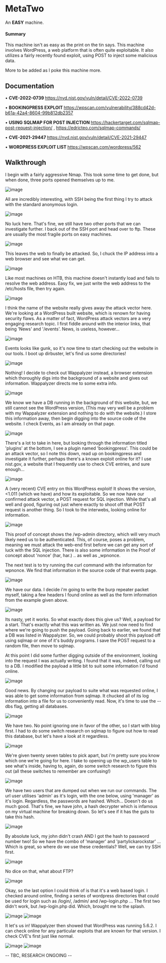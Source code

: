 <h1> MetaTwo </h1>

An <b>EASY</b> machine.

<h4>Summary</h4>

This machine isn't as easy as the print on the tin says. This machine involves WordPress, a web platform that is often quite exploitable. It also utilizes a fairly recently found exploit, using POST to inject some malicious data.

More to be added as I poke this machine more.


<h2> Documentation </h2>

• <b> CVE-2022-0739 </b> https://nvd.nist.gov/vuln/detail/CVE-2022-0739

• <b> BOOKINGPRESS EXPLOIT </b> https://wpscan.com/vulnerability/388cd42d-b61a-42a4-8604-99b812db2357

• <b> USING SQLMAP FOR POST INJECTION </b> https://hackertarget.com/sqlmap-post-request-injection/ , https://edricteo.com/sqlmap-commands/

• <b> CVE-2021-29447 </b> https://nvd.nist.gov/vuln/detail/CVE-2021-29447

• <b> WORDPRESS EXPLOIT LIST </b> https://wpscan.com/wordpress/562

<h2> Walkthrough </h2>

I begin with a fairly aggressive Nmap. This took some time to get done, but when done, three ports opened themselves up to me.

![image](https://user-images.githubusercontent.com/115663211/199806271-3f6008c5-5725-42b0-a86e-e401cc60c056.png)

All are incredibly interesting, with SSH being the first thing I try to attack with the standard anonymous login.

![image](https://user-images.githubusercontent.com/115663211/199806452-fa01f296-4595-492a-9def-3fac2fc9eea7.png)

No luck here. That's fine, we still have two other ports that we can investigate further. I back out of the SSH port and head over to ftp. These are usually the most fragile ports on easy machines.

![image](https://user-images.githubusercontent.com/115663211/199807614-665ff024-50ca-47bd-a284-b5b579309ebb.png)

This leaves the web to finally be attacked. So, I chuck the IP address into a web browser and see what we can get.

![image](https://user-images.githubusercontent.com/115663211/199807728-018626e7-db53-441a-a79a-5c07a1c1c2ac.png)

Like most machines on HTB, this machine doesn't instantly load and fails to resolve the web address. Easy fix, we just write the web address to the /etc/hosts file, then try again.

![image](https://user-images.githubusercontent.com/115663211/199807969-bf11b2b6-b016-44f3-be33-6143d9f9aa92.png)

I think the name of the website really gives away the attack vector here. We're looking at a WordPress built website, which is renown for having security flaws. As a matter of fact, WordPress attack vectors are a very engaging research topic. I first fiddle around with the interior links, that being 'News' and '/events'. News, is useless, however...

![image](https://user-images.githubusercontent.com/115663211/199808269-1775f896-4f2b-4001-9509-e7cc15273078.png)

Events looks like gunk, so it's now time to start checking out the website in our tools. I boot up dirbuster, let's find us some directories!

![image](https://user-images.githubusercontent.com/115663211/199809538-1307422e-b654-4af8-9359-742cc804ff4b.png)

Nothing! I decide to check out Wappalyzer instead, a browser extension which thoroughly digs into the background of a website and gives out information. Wappalyzer directs me to some extra info.

![image](https://user-images.githubusercontent.com/115663211/199809740-6eae902b-3572-4c43-b196-a99f2ab876bf.png)

We know we have a DB running in the background of this website, but, we still cannot see the WordPress version, (This may very well be a problem with my Wappalyzer extension and nothing to do with the website.) I store this information away, then begin digging into the source code of the website. I check Events, as I am already on that page.

![image](https://user-images.githubusercontent.com/115663211/199810276-ae26b043-dda1-4ed1-abcb-f36dc392acdb.png)

There's a lot to take in here, but looking through the information titled 'plugins' at the bottom, I see a plugin named 'bookingpress'. This could be an attack vector, so I note this down, read up on bookingpress and investigate it further, perhaps there's a known exploit online for it? I use nist.gov, a website that I frequently use to check CVE entries, and sure enough...

![image](https://user-images.githubusercontent.com/115663211/199811025-8493a74b-ab67-4d3e-b4d3-d13b1e43fc8b.png)

A (very recent) CVE entry on this WordPress exploit! It shows the version, <1.011 (which we have) and how its exploitable. So we now have our confirmed attack vector, a POST request for SQL injection. While that's all well and good, figuring out just where exactly to shoot off that POST request is another thing. So I took to the interwebs, looking online for information.

![image](https://user-images.githubusercontent.com/115663211/199812493-7111a99d-837c-422d-a5c4-0ead50b2f6b5.png)

This proof of concept shows the /wp-admin directory, which will very much likely need us to be authenticated. This, of course, poses a problem, meaning we must attack the web-end first before we can get any sort of luck with the SQL injection. There is also some information in the Proof of concept about 'nonce' (har, har.) .. as well as _wpnonce.

The next test is to try running the curl command with the information for wpnonce. We find that information in the source code of that events page.

![image](https://user-images.githubusercontent.com/115663211/199824650-bd0eecc2-14fd-41a2-963f-6c2cf7aaef3f.png)

We have our data. I decide i'm going to write the burp repeater packet myself, taking a few headers I found online as well as the form information from the example given above. 

![image](https://user-images.githubusercontent.com/115663211/199826935-e90a0e3e-42f6-4984-91c0-bd0fae8c3c53.png)

Its nasty, yet it works. So what exactly does this give us? Well, a payload for a start. That's exactly what this was written as. We just now need to find where we're going to push the payload. Going back to earlier, we found that a DB was listed in Wappalyzer. So, we could probably shoot this payload off using sqlmap or one of it's buddy programs. I save the POST request to a random file, then move to sqlmap.

At this point I did some further digging outside of the environment, looking into the request I was actually writing. I found that it was, indeed, calling out to a DB. I modified the payload a little bit to suit some information I'd found online.

![image](https://user-images.githubusercontent.com/115663211/199828517-8689bea0-3f54-48a4-a610-ba1aeccec87f.png)

Good news. By changing our payload to suite what was requested online, I was able to get some information from sqlmap. It chucked all of its log information into a file for us to conveniently read. Now, it's time to use the --dbs flag, getting all databases.

![image](https://user-images.githubusercontent.com/115663211/199828846-3df6ab64-2030-4f27-af2b-a7a0f1c0e144.png)

We have two. No point ignoring one in favor of the other, so I start with blog first. I had to do some switch research on sqlmap to figure out how to read this database, but let's have a look at it regardless.

![image](https://user-images.githubusercontent.com/115663211/199829725-ee180808-fff9-4db0-a16d-cfcb6940ffa3.png)

We're given twenty seven tables to pick apart, but i'm pretty sure you know which one we're going for here. I take to opening up the wp_users table to see what's inside, having to, again, do some switch research to figure this out (all these switches to remember are confusing!)

![image](https://user-images.githubusercontent.com/115663211/199830101-dac189eb-5d71-4194-a46c-13d2a7639002.png)

We have two users that are dumped out when we run our commands. The url user utilises 'admin' as it's login, with the one below, <blank> using 'manager' as it's login. Regardless, the passwords are hashed. Which... Doesn't do us much good. That's fine, we have john, a hash decrypter which is infamous on my virtual machine for breaking down. So let's see if it has the guts to take this hash.
  
![image](https://user-images.githubusercontent.com/115663211/199831013-3cc7cce7-e76d-4e6a-9610-d3af5bc81996.png)

By absolute luck, my john didn't crash AND I got the hash to password number two! So we have the combo of 'manager' and 'partylickarockstar' ... Which is great, so where do we use these credentials? Well, we can try SSH first.

![image](https://user-images.githubusercontent.com/115663211/199831587-e76d80ef-0455-4d14-a691-447fb118a253.png)

No dice on that, what about FTP?

![image](https://user-images.githubusercontent.com/115663211/199831737-96948f7c-cffb-484a-9ba5-8e4ca3afd1e2.png)

Okay, so the last option I could think of is that it's a web based login. I checked around online, finding a series of wordpress directories that could be used for login such as /login/, /admin/ and /wp-login.php ... The first two didn't work, but /wp-login.php did. Which, brought me to the splash.

![image](https://user-images.githubusercontent.com/115663211/199832071-32c8c66e-c5f0-4d2d-94f3-6def74dd0213.png)
![image](https://user-images.githubusercontent.com/115663211/199832114-514ea20d-0d0b-4600-9e78-78dd1e720c7a.png)

It let's us in! Wappalyzer then showed that WordPress was running 5.6.2. I can check online for any particular exploits that are known for that version. I check CVE's first just like normal.

![image](https://user-images.githubusercontent.com/115663211/199832760-c37c22dc-48a8-4a10-ba81-9aa9c1189dda.png)
![image](https://user-images.githubusercontent.com/115663211/199832898-af85aa43-5aab-44c7-984a-cf5c196f4f8f.png)

-- TBC, RESEARCH ONGOING --
